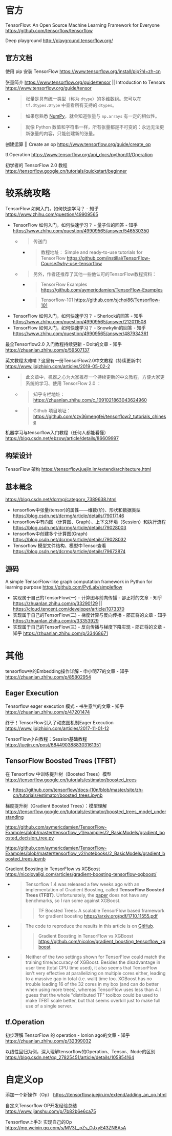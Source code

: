 
# 官方

TensorFlow: An Open Source Machine Learning Framework for Everyone https://github.com/tensorflow/tensorflow

Deep playground http://playground.tensorflow.org/

## 官方文档

使用 pip 安装 TensorFlow https://www.tensorflow.org/install/pip?hl=zh-cn

张量简介 https://www.tensorflow.org/guide/tensor || Introduction to Tensors https://www.tensorflow.org/guide/tensor
- > 张量是具有统一类型（称为 `dtype`）的多维数组。您可以在 `tf.dtypes.DType` 中查看所有支持的 `dtypes`。
- > 如果您熟悉 [NumPy](https://numpy.org/devdocs/user/quickstart.html)，就会知道张量与 `np.arrays` 有一定的相似性。
- > 就像 Python 数值和字符串一样，所有张量都是不可变的：永远无法更新张量的内容，只能创建新的张量。

创建运算 || Create an op https://www.tensorflow.org/guide/create_op

tf.Operation https://www.tensorflow.org/api_docs/python/tf/Operation

初学者的 TensorFlow 2.0 教程 https://tensorflow.google.cn/tutorials/quickstart/beginner

# 较系统攻略

TensorFlow 如何入门，如何快速学习？ - 知乎 https://www.zhihu.com/question/49909565
- TensorFlow 如何入门，如何快速学习？ - 量子位的回答 - 知乎 https://www.zhihu.com/question/49909565/answer/546530350
  * > 传送门
    + > 教程地址： Simple and ready-to-use tutorials for TensorFlow https://github.com/instillai/TensorFlow-Course#why-use-tensorflow
  * > 另外，作者还推荐了其他一些他认可的TensorFlow教程资料：
    + > TensorFlow Examples https://github.com/aymericdamien/TensorFlow-Examples
    + > Tensorflow-101 https://github.com/sjchoi86/Tensorflow-101
- TensorFlow 如何入门，如何快速学习？ - Sherlock的回答 - 知乎 https://www.zhihu.com/question/49909565/answer/212011508
- TensorFlow 如何入门，如何快速学习？ - Snowkylin的回答 - 知乎 https://www.zhihu.com/question/49909565/answer/487934361

最全Tensorflow2.0 入门教程持续更新 - Doit的文章 - 知乎 https://zhuanlan.zhihu.com/p/59507137

英文教程太难啃？这里有一份TensorFlow2.0中文教程（持续更新中） https://www.jiqizhixin.com/articles/2019-05-02-2
- > 此文章中，机器之心为大家推荐一个持续更新的中文教程，方便大家更系统的学习、使用 TensorFlow 2.0 ：
  * > 知乎专栏地址： https://zhuanlan.zhihu.com/c_1091021863043624960
  * > Github 项目地址： https://github.com/czy36mengfei/tensorflow2_tutorials_chinese

机器学习与tensorflow入门教程（任何人都能看懂） https://blog.csdn.net/ebzxw/article/details/86609997

## 构架设计

TensorFlow 架构 https://tensorflow.juejin.im/extend/architecture.html

## 基本概念

https://blog.csdn.net/dcrmg/category_7389638.html
- tensorflow中张量(tensor)的属性——维数(阶)、形状和数据类型 https://blog.csdn.net/dcrmg/article/details/79017146
- tensorflow中有向图（计算图、Graph）、上下文环境（Session）和执行流程 https://blog.csdn.net/dcrmg/article/details/79028003
- tensorflow中创建多个计算图(Graph) https://blog.csdn.net/dcrmg/article/details/79028032
- Tensorflow 模型文件结构、模型中Tensor查看 https://blog.csdn.net/dcrmg/article/details/79672874

## 源码

A simple TensorFlow-like graph computation framework in Python for learning purpose https://github.com/PytLab/simpleflow
- 实现属于自己的TensorFlow(一) - 计算图与前向传播 - 邵正将的文章 - 知乎 https://zhuanlan.zhihu.com/p/33290129 || https://cloud.tencent.com/developer/article/1073370
- 实现属于自己的TensorFlow(二) - 梯度计算与反向传播 - 邵正将的文章 - 知乎 https://zhuanlan.zhihu.com/p/33353929
- 实现属于自己的TensorFlow(三) - 反向传播与梯度下降实现 - 邵正将的文章 - 知乎 https://zhuanlan.zhihu.com/p/33468671

# 其他

tensorflow中的Embedding操作详解 - 申小明77的文章 - 知乎 https://zhuanlan.zhihu.com/p/85802954

## Eager Execution

Tensorflow eager execution 模式 - 书生意气的文章 - 知乎 https://zhuanlan.zhihu.com/p/47201474

终于！TensorFlow引入了动态图机制Eager Execution https://www.jiqizhixin.com/articles/2017-11-01-12

TensorFlow小白教程：Session基础教程 https://juejin.cn/post/6844903888303161351

## TensorFlow Boosted Trees (TFBT)

在 Tensorflow 中训练提升树（Boosted Trees）模型 https://tensorflow.google.cn/tutorials/estimator/boosted_trees
- https://github.com/tensorflow/docs-l10n/blob/master/site/zh-cn/tutorials/estimator/boosted_trees.ipynb

梯度提升树（Gradient Boosted Trees）：模型理解 https://tensorflow.google.cn/tutorials/estimator/boosted_trees_model_understanding

https://github.com/aymericdamien/TensorFlow-Examples/blob/master/tensorflow_v1/examples/2_BasicModels/gradient_boosted_decision_tree.py

https://github.com/aymericdamien/TensorFlow-Examples/blob/master/tensorflow_v2/notebooks/2_BasicModels/gradient_boosted_trees.ipynb

Gradient Boosting in TensorFlow vs XGBoost https://nicolovaligi.com/articles/gradient-boosting-tensorflow-xgboost/
- > Tensorflow 1.4 was released a few weeks ago with an implementation of Gradient Boosting, called **TensorFlow Boosted Trees (TFBT)**. Unfortunately, the [paper](https://arxiv.org/abs/1710.11555) does not have any benchmarks, so I ran some against XGBoost.
  >> TF Boosted Trees: A scalable TensorFlow based framework for gradient boosting https://arxiv.org/pdf/1710.11555.pdf
- > The code to reproduce the results in this article is on [GitHub](https://github.com/nicolov/gradient_boosting_tensorflow_xgboost).
  >> Gradient Boosting in TensorFlow vs XGBoost https://github.com/nicolov/gradient_boosting_tensorflow_xgboost
- > Neither of the two settings shown for TensorFlow could match the training time/accuracy of XGBoost. Besides the disadvantage in user time (total CPU time used), it also seems that TensorFlow isn't very effective at parallelizing on multiple cores either, leading to a massive gap in total (i.e. wall) time too. XGBoost has no trouble loading 16 of the 32 cores in my box (and can do better when using more trees), whereas TensorFlow uses less than 4. I guess that the whole "distributed TF" toolbox could be used to make TFBT scale better, but that seems overkill just to make full use of a single server.

## tf.Operation

初步理解 TensorFlow 的 operation - lonlon ago的文章 - 知乎 https://zhuanlan.zhihu.com/p/32399032

以线性回归为例，深入理解tensorflow的Operation、Tensor、Node的区别 https://blog.csdn.net/qq_27825451/article/details/105854164

# 自定义op

添加一个新操作（Op） https://tensorflow.juejin.im/extend/adding_an_op.html

自定义Tensorflow OP开发经验总结 https://www.jianshu.com/p/7b82b6e6ca75

Tensorflow上手3: 实现自己的Op https://mp.weixin.qq.com/s/MV3L_pZs_OJxyE43ZN8AsA
